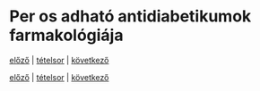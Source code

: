 # Per os adható antidiabetikumok farmakológiája

[előző](20.%20Parenterálisan%20adható%20antidiabetikumok%20farmakológiája.md) | [tételsor](0.%20Hattan%20ea%20kidolgozás%20-%20Németh%20Boldizsár.md) | [következő](22.%20Fekélygátló%20szerek%20farmakológiája.md)



[előző](20.%20Parenterálisan%20adható%20antidiabetikumok%20farmakológiája.md) | [tételsor](0.%20Hattan%20ea%20kidolgozás%20-%20Németh%20Boldizsár.md) | [következő](22.%20Fekélygátló%20szerek%20farmakológiája.md)
